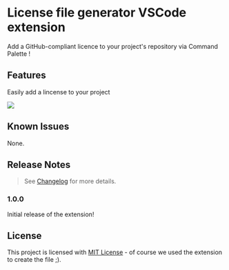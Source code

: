 # License file generator VSCode extension

Add a GitHub-compliant licence to your project's repository via Command Palette !

## Features

Easily add a lincense to your project

![](./resources/demo.gif)

## Known Issues

None.

## Release Notes

> See [Changelog](./CHANGELOG.md) for more details.

### 1.0.0

Initial release of the extension!

## License

This project is licensed with [MIT License](./LICENSE) - of course we used the extension to create the file ;).